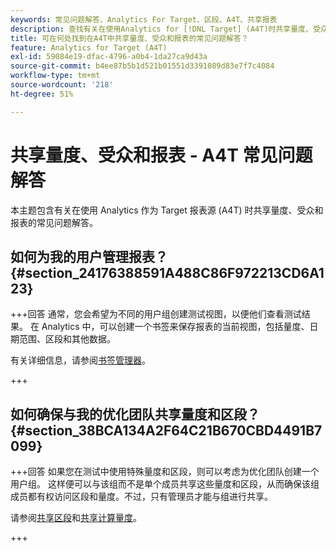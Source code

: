 ```yaml
---
keywords: 常见问题解答、Analytics For Target、区段、A4T、共享报表
description: 查找有关在使用Analytics for [!DNL Target] (A4T)时共享量度、受众和报表的常见问题解答。 A4T允许您对Adobe [!DNL Target] 活动使用Analytics报表。
title: 可在何处找到在A4T中共享量度、受众和报表的常见问题解答？
feature: Analytics for Target (A4T)
exl-id: 59084e19-dfac-4796-a0b4-1da27ca9d43a
source-git-commit: b4ee87b5b1d521b01551d3391089d83e7f7c4084
workflow-type: tm+mt
source-wordcount: '218'
ht-degree: 51%

---
```


# 共享量度、受众和报表 - A4T 常见问题解答

本主题包含有关在使用 Analytics 作为 Target 报表源 (A4T) 时共享量度、受众和报表的常见问题解答。

## 如何为我的用户管理报表？ {#section_24176388591A488C86F972213CD6A123}

+++回答
通常，您会希望为不同的用户组创建测试视图，以便他们查看测试结果。 在 Analytics 中，可以创建一个书签来保存报表的当前视图，包括量度、日期范围、区段和其他数据。

有关详细信息，请参阅[书签管理器](https://experienceleague.adobe.com/docs/analytics/analyze/reports-analytics/bookmarks.html)。

+++

## 如何确保与我的优化团队共享量度和区段？ {#section_38BCA134A2F64C21B670CBD4491B7099}

+++回答
如果您在测试中使用特殊量度和区段，则可以考虑为优化团队创建一个用户组。 这样便可以与该组而不是单个成员共享这些量度和区段，从而确保该组成员都有权访问区段和量度。不过，只有管理员才能与组进行共享。

请参阅[共享区段](https://experienceleague.adobe.com/docs/analytics/components/segmentation/segmentation-workflow/t-seg-share.html)和[共享计算量度](https://experienceleague.adobe.com/docs/analytics/components/calculated-metrics/calcmetric-workflow/cm-sharing.html)。

+++